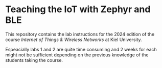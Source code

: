 # Teaching the IoT with Zephyr and BLE

This repository contains the lab instructions for the 2024 edition of the course *Internet of Things & Wireless Networks* at Kiel University.


Espeacially labs 1 and 2 are quite time consuming and 2 weeks for each might not be sufficient depending on the previous knowledge of the students taking the course.
